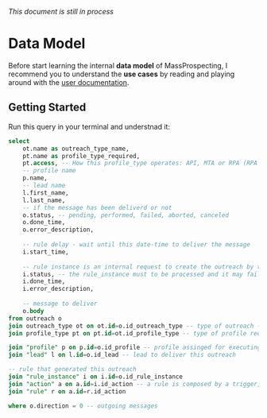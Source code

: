_This document is still in process_

# Data Model

Before start learning the internal **data model** of MassProspecting, I recommend you to understand the **use cases** by reading and playing around with the [user documentation](../README.md#user-documentation).

## Getting Started

Run this query in your terminal and understnad it:

```sql
select 
	ot.name as outreach_type_name, 
	pt.name as profile_type_required,
	pt.access, -- How this profile_type operates: API, MTA or RPA (RPA involves Browser Automation)
	-- profile name
	p.name, 
	-- lead name
	l.first_name,
	l.last_name,
	-- if the message has been deliverd or not
	o.status, -- pending, performed, failed, aborted, canceled
	o.done_time, 
	o.error_description,
	
	-- rule delay - wait until this date-time to deliver the message
	i.start_time,
	
	-- rule instance is an internal request to create the outreach by the rule
	i.status, -- the rule_instance must to be processed and it may fail - status: pending, performed, failed, aborted, canceled
	i.done_time, 
	i.error_description,
	
	-- message to deliver
	o.body
from outreach o
join outreach_type ot on ot.id=o.id_outreach_type -- type of outreach - Example: LinkedIn_ConnectionRequest, LinkedIn_DirectMessage
join profile_type pt on pt.id=ot.id_profile_type -- type of profile required for this outreach type - Example: LinkedIn, Facebook, GMail

join "profile" p on p.id=o.id_profile -- profile assinged for executing this outreach - it must be belonging to the same profile_type requred by the outreach
join "lead" l on l.id=o.id_lead -- lead to deliver this outreach

-- rule that generated this outreach
join "rule_instance" i on i.id=o.id_rule_instance
join "action" a on a.id=i.id_action -- a rule is composed by a trigger, filter and action.
join "rule" r on a.id=r.id_action

where o.direction = 0 -- outgoing messages
```
